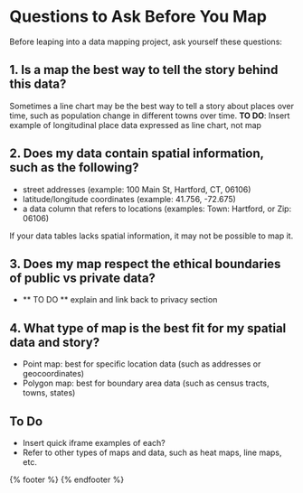 # Questions to Ask Before You Map

Before leaping into a data mapping project, ask yourself these questions:

## 1. Is a map the best way to tell the story behind this data?

Sometimes a line chart may be the best way to tell a story about places over time, such as population change in different towns over time.
**TO DO**: Insert example of longitudinal place data expressed as line chart, not map

## 2. Does my data contain spatial information, such as the following?

- street addresses (example: 100 Main St, Hartford, CT, 06106)
- latitude/longitude coordinates (example: 41.756, -72.675)
- a data column that refers to locations (examples: Town: Hartford, or Zip: 06106)

If your data tables lacks spatial information, it may not be possible to map it.

## 3. Does my map respect the ethical boundaries of public vs private data?

- ** TO DO ** explain and link back to privacy section

## 4. What type of map is the best fit for my spatial data and story?

- Point map: best for specific location data (such as addresses or geocoordinates)
- Polygon map: best for boundary area data (such as census tracts, towns, states)

**To Do**
-
- Insert quick iframe examples of each?
- Refer to other types of maps and data, such as heat maps, line maps, etc.

{% footer %}
{% endfooter %}
